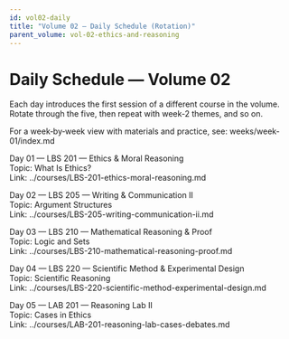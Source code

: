 ```yaml
---
id: vol02-daily
title: "Volume 02 — Daily Schedule (Rotation)"
parent_volume: vol-02-ethics-and-reasoning
---
```


# Daily Schedule — Volume 02

Each day introduces the first session of a different course in the volume. Rotate through the five, then repeat with week‑2 themes, and so on.

For a week‑by‑week view with materials and practice, see: weeks/week-01/index.md

Day 01 — LBS 201 — Ethics & Moral Reasoning  
Topic: What Is Ethics?  
Link: ../courses/LBS-201-ethics-moral-reasoning.md

Day 02 — LBS 205 — Writing & Communication II  
Topic: Argument Structures  
Link: ../courses/LBS-205-writing-communication-ii.md

Day 03 — LBS 210 — Mathematical Reasoning & Proof  
Topic: Logic and Sets  
Link: ../courses/LBS-210-mathematical-reasoning-proof.md

Day 04 — LBS 220 — Scientific Method & Experimental Design  
Topic: Scientific Reasoning  
Link: ../courses/LBS-220-scientific-method-experimental-design.md

Day 05 — LAB 201 — Reasoning Lab II  
Topic: Cases in Ethics  
Link: ../courses/LAB-201-reasoning-lab-cases-debates.md

